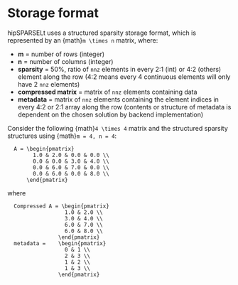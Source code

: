 <meta name="description" content="hipSPARSELt storage formats">
<meta name="keywords" content="hipSPARSELt, ROCm, API library, API reference, storage formats">

# Storage format

hipSPARSELt uses a structured sparsity storage format, which is represented by an
{math}`m \times n` matrix, where:

* **m** = number of rows (integer)
* **n** = number of columns (integer)
* **sparsity** = 50%, ratio of `nnz` elements in every 2:1 (int) or 4:2 (others) element along the row (4:2
means every 4 continuous elements will only have 2 `nnz` elements)
* **compressed matrix** = matrix of `nnz` elements containing data
* **metadata** = matrix of `nnz` elements containing the element indices in every 4:2 or 2:1 array along the row (contents or structure of metadata is dependent on the chosen solution by backend implementation)

Consider the following {math}`4 \times 4` matrix and the structured sparsity structures using
{math}`m = 4, n = 4`:

```{math}
  A = \begin{pmatrix}
        1.0 & 2.0 & 0.0 & 0.0 \\
        0.0 & 0.0 & 3.0 & 4.0 \\
        0.0 & 6.0 & 7.0 & 0.0 \\
        0.0 & 6.0 & 0.0 & 8.0 \\
      \end{pmatrix}
```

where

```{math}
  Compressed A = \begin{pmatrix}
                  1.0 & 2.0 \\
                  3.0 & 4.0 \\
                  6.0 & 7.0 \\
                  6.0 & 8.0 \\
                \end{pmatrix}
  metadata =    \begin{pmatrix}
                  0 & 1 \\
                  2 & 3 \\
                  1 & 2 \\
                  1 & 3 \\
                \end{pmatrix}
```
